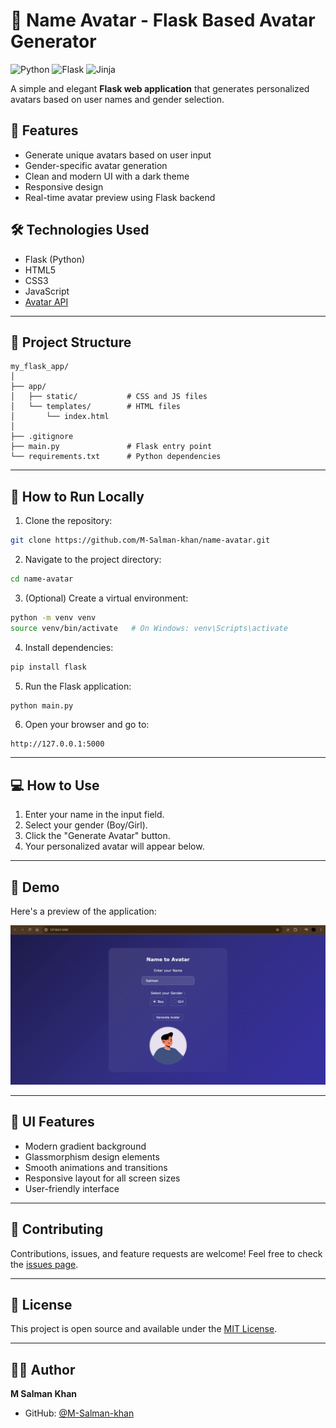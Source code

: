 
# 🎨 Name Avatar - Flask Based Avatar Generator


 <img src="https://img.shields.io/badge/Python-3776AB?style=for-the-badge&logo=python&logoColor=white" alt="Python"> <img src="https://img.shields.io/badge/Flask-000000?style=for-the-badge&logo=flask&logoColor=white" alt="Flask">  <img src="https://img.shields.io/badge/Jinja-B41717?style=for-the-badge&logo=jinja&logoColor=white" alt="Jinja">


A simple and elegant **Flask web application** that generates personalized avatars based on user names and gender selection.

## 🌟 Features

- Generate unique avatars based on user input
- Gender-specific avatar generation
- Clean and modern UI with a dark theme
- Responsive design
- Real-time avatar preview using Flask backend

## 🛠️ Technologies Used

- Flask (Python)
- HTML5
- CSS3
- JavaScript
- [Avatar API](https://avatar.iran.liara.run/)

---

## 📂 Project Structure
```text
my_flask_app/
│
├── app/
│   ├── static/           # CSS and JS files
│   └── templates/        # HTML files
│       └── index.html
│
├── .gitignore
├── main.py               # Flask entry point
└── requirements.txt      # Python dependencies
```
---

## 🚀 How to Run Locally

1. Clone the repository:
```bash
git clone https://github.com/M-Salman-khan/name-avatar.git
```

2. Navigate to the project directory:
```bash
cd name-avatar
```

3. (Optional) Create a virtual environment:
```bash
python -m venv venv
source venv/bin/activate   # On Windows: venv\Scripts\activate
```

4. Install dependencies:
```bash
pip install flask
```

5. Run the Flask application:
```bash
python main.py
```

6. Open your browser and go to:
```
http://127.0.0.1:5000
```

---

## 💻 How to Use

1. Enter your name in the input field.
2. Select your gender (Boy/Girl).
3. Click the "Generate Avatar" button.
4. Your personalized avatar will appear below.

---

## 📸 Demo

Here's a preview of the application:

![App Demo](static/images/demo.png)

---

## 🎨 UI Features

- Modern gradient background
- Glassmorphism design elements
- Smooth animations and transitions
- Responsive layout for all screen sizes
- User-friendly interface

---

## 🤝 Contributing

Contributions, issues, and feature requests are welcome! Feel free to check the [issues page](https://github.com/M-Salman-khan/name-avatar/issues).

---

## 📝 License

This project is open source and available under the [MIT License](LICENSE).

---

## 👨‍💻 Author

**M Salman Khan**  
- GitHub: [@M-Salman-khan](https://github.com/M-Salman-khan)
